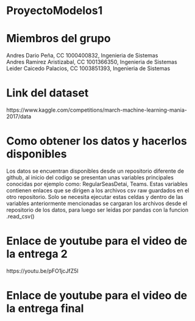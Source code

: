 # ProyectoModelos1

<html>
  <body>
    <h1>Miembros del grupo</h1>
    <p>Andres Dario Peña, CC 1000400832, Ingenieria de Sistemas<br>
    Andres Ramirez Aristizabal, CC 1001366350, Ingenieria de Sistemas<br>
    Leider Caicedo Palacios, CC 1003851393, Ingenieria de Sistemas<br></p>
    <h1>Link del dataset</h1>
    <p>https://www.kaggle.com/competitions/march-machine-learning-mania-2017/data<br></p>
    <h1>Como obtener los datos y hacerlos disponibles</h1>
    <p>Los datos se encuentran disponibles desde un repositorio diferente de github, al inicio del codigo se presentan unas variables principales conocidas por ejemplo como: RegularSeasDetai, Teams. Estas variables contienen enlaces que se dirigen a los archivos csv raw guardados en el otro repositorio. Solo se necesita ejecutar estas celdas y dentro de las variables anteriormente mencionadas se cargaran los archivos desde el repositorio de los datos, para luego ser leidas por pandas con la funcion .read_csv()<br></p>
    <h1>Enlace de youtube para el video de la entrega 2</h1>
    <p>https://youtu.be/pFO1jcJfZ5I</p>
    <h1>Enlace de youtube para el video de la entrega final</h1>
    <p></p>
  </body>
</html>

